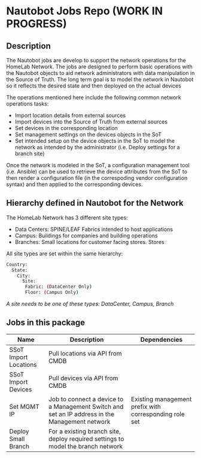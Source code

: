 # Nautobot Jobs Repo (WORK IN PROGRESS)

## Description

The Nautobot jobs are develop to support the network operations for the HomeLab Network. The jobs are designed to perform basic operations with the Nautobot objects to aid network administrators with data manipulation in the Source of Truth. The long term goal is to model the network in Nautobot so it reflects the desired state and then deployed on the actual devices

The operations mentioned here include the following common network operations tasks:

- Import location details from external sources
- Import devices into the Source of Truth from external sources
- Set devices in the corresponding location
- Set management settings on the devices objects in the SoT
- Set intended setup on the device objects in the SoT to model the network as intended by the administrator (i.e. Deploy settings for a branch site)

Once the network is modeled in the SoT, a configuration management tool (i.e. Ansible) can be used to retrieve the device attributes from the SoT to then render a configuration file (in the correspoding vendor configuration syntax) and then applied to the corresponding devices.

## Hierarchy defined in Nautobot for the Network

The HomeLab Network has 3 different site types:

- Data Centers: SPINE/LEAF Fabrics intended to host applications
- Campus: Buildings for companies and building operations
- Branches: Small locations for customer facing stores. Stores


All site types are set within the same hierarchy:

```bash
Country:
  State:
    City:
      Site:
       Fabric: (DataCenter Only)
       Floor: (Campus Only)
```

*A site needs to be one of these types: DataCenter, Campus, Branch*

## Jobs in this package

| Name | Description | Dependencies |
| --- | --- | --- |
| SSoT Import Locations | Pull locations via API from CMDB | |
| SSoT Import Devices | Pull devices via API from CMDB | |
| Set MGMT IP | Job to connect a device to a Management Switch and set an IP address in the Management network | Existing management prefix with corresponding role set |
| Deploy Small Branch | For a existing branch site, deploy required settings to model the branch network | |
